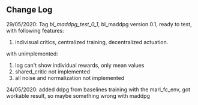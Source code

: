 ## Change Log
29/05/2020: Tag *bl_maddpg_test_0_1*, bl_maddpg version 0.1, ready to test, 
with following features:

1. indivisual critics, centralized training, decentralized actuation.

with unimplemented:

1. log can't show individual rewards, only mean values
2. shared_critic not implemented
3. all noise and normalization not implemented
    
24/05/2020: added ddpg from baselines training with the marl_fc_env, got workable result, so maybe something wrong with maddpg
